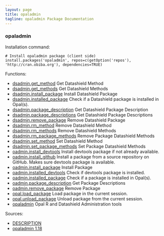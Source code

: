 ```yaml
---
layout: page
title: opaladmin
tagline: opaladmin Package Documentation
---
```



### opaladmin

Installation command:

	# Install opaladmin package (client side)
	install.packages('opaladmin', repos=c(getOption('repos'), 'http://cran.obiba.org'), dependencies=TRUE)

Functions:


* [dsadmin.get_method](dsadmin.get_method.html) Get Datashield Method
* [dsadmin.get_methods](dsadmin.get_methods.html) Get Datashield Methods
* [dsadmin.install_package](dsadmin.install_package.html) Install Datashield Package
* [dsadmin.installed_package](dsadmin.installed_package.html) Check if a Datashield package is installed in Opal(s).
* [dsadmin.package_description](dsadmin.package_description.html) Get Datashield Package Description
* [dsadmin.package_descriptions](dsadmin.package_descriptions.html) Get Datashield Package Descriptions
* [dsadmin.remove_package](dsadmin.remove_package.html) Remove Datashield Package
* [dsadmin.rm_method](dsadmin.rm_method.html) Remove Datashield Method
* [dsadmin.rm_methods](dsadmin.rm_methods.html) Remove Datashield Methods
* [dsadmin.rm_package_methods](dsadmin.rm_package_methods.html) Remove Package Datashield Methods
* [dsadmin.set_method](dsadmin.set_method.html) Set Datashield Method
* [dsadmin.set_package_methods](dsadmin.set_package_methods.html) Set Package Datashield Methods
* [oadmin.install_devtools](oadmin.install_devtools.html) Install devtools package if not already available.
* [oadmin.install_github](oadmin.install_github.html) Install a package from a source repository on GitHub. Makes sure devtools package is available.
* [oadmin.install_package](oadmin.install_package.html) Install Package
* [oadmin.installed_devtools](oadmin.installed_devtools.html) Check if devtools package is installed.
* [oadmin.installed_package](oadmin.installed_package.html) Check if a package is installed in Opal(s).
* [oadmin.package_description](oadmin.package_description.html) Get Package Descriptions
* [oadmin.remove_package](oadmin.remove_package.html) Remove Package
* [opal.load_package](opal.load_package.html) Load package in the current session.
* [opal.unload_package](opal.unload_package.html) Unload package from the current session.
* [opaladmin](opaladmin.html) Opal R and Datashield Administration tools

Sources:

* [DESCRIPTION](https://raw.github.com/datashield/opaladmin/1.18/DESCRIPTION)
* [opaladmin 1.18](https://github.com/datashield/opaladmin/tree/1.18)
